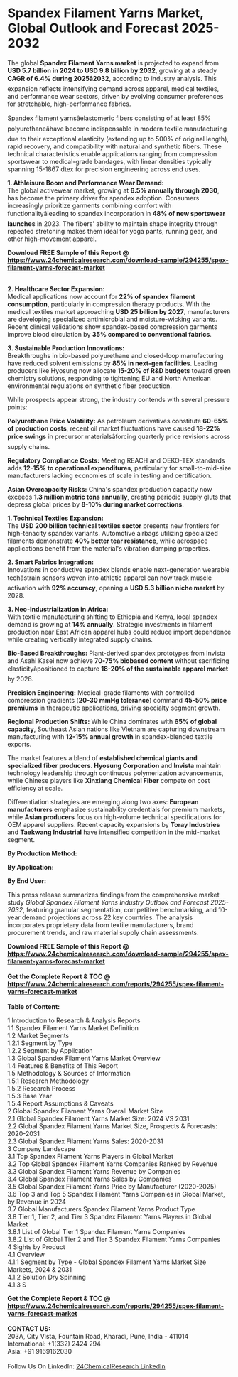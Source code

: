 <h1>Spandex Filament Yarns Market, Global Outlook and Forecast 2025-2032</h1><p>The global <strong>Spandex Filament Yarns market</strong> is projected to expand from <strong>USD 5.7 billion in 2024 to USD 9.8 billion by 2032</strong>, growing at a steady <strong>CAGR of 6.4% during 2025â2032</strong>, according to industry analysis. This expansion reflects intensifying demand across apparel, medical textiles, and performance wear sectors, driven by evolving consumer preferences for stretchable, high-performance fabrics.</p><p>Spandex filament yarnsâelastomeric fibers consisting of at least 85% polyurethaneâhave become indispensable in modern textile manufacturing due to their exceptional elasticity (extending up to 500% of original length), rapid recovery, and compatibility with natural and synthetic fibers. These technical characteristics enable applications ranging from compression sportswear to medical-grade bandages, with linear densities typically spanning 15-1867 dtex for precision engineering across end uses.</p><p><strong>1. Athleisure Boom and Performance Wear Demand:</strong><br>
The global activewear market, growing at <strong>6.5% annually through 2030</strong>, has become the primary driver for spandex adoption. Consumers increasingly prioritize garments combining comfort with functionalityâleading to spandex incorporation in <strong>48% of new sportswear launches</strong> in 2023. The fibers' ability to maintain shape integrity through repeated stretching makes them ideal for yoga pants, running gear, and other high-movement apparel.</p><div><b>Download FREE Sample of this Report @ 
            <a href="https://www.24chemicalresearch.com/download-sample/294255/spex-filament-yarns-forecast-market">
            https://www.24chemicalresearch.com/download-sample/294255/spex-filament-yarns-forecast-market</a></b></div><br><p><strong>2. Healthcare Sector Expansion:</strong><br>
Medical applications now account for <strong>22% of spandex filament consumption</strong>, particularly in compression therapy products. With the medical textiles market approaching <strong>USD 25 billion by 2027</strong>, manufacturers are developing specialized antimicrobial and moisture-wicking variants. Recent clinical validations show spandex-based compression garments improve blood circulation by <strong>35% compared to conventional fabrics</strong>.</p><p><strong>3. Sustainable Production Innovations:</strong><br>
Breakthroughs in bio-based polyurethane and closed-loop manufacturing have reduced solvent emissions by <strong>85% in next-gen facilities</strong>. Leading producers like Hyosung now allocate <strong>15-20% of R&amp;D budgets</strong> toward green chemistry solutions, responding to tightening EU and North American environmental regulations on synthetic fiber production.</p><p>While prospects appear strong, the industry contends with several pressure points:</p><p><strong>Polyurethane Price Volatility:</strong> As petroleum derivatives constitute <strong>60-65% of production costs</strong>, recent oil market fluctuations have caused <strong>18-22% price swings</strong> in precursor materialsâforcing quarterly price revisions across supply chains.</p><p><strong>Regulatory Compliance Costs:</strong> Meeting REACH and OEKO-TEX standards adds <strong>12-15% to operational expenditures</strong>, particularly for small-to-mid-size manufacturers lacking economies of scale in testing and certification.</p><p><strong>Asian Overcapacity Risks:</strong> China's spandex production capacity now exceeds <strong>1.3 million metric tons annually</strong>, creating periodic supply gluts that depress global prices by <strong>8-10% during market corrections</strong>.</p><p><strong>1. Technical Textiles Expansion:</strong><br>
The <strong>USD 200 billion technical textiles sector</strong> presents new frontiers for high-tenacity spandex variants. Automotive airbags utilizing specialized filaments demonstrate <strong>40% better tear resistance</strong>, while aerospace applications benefit from the material's vibration damping properties.</p><p><strong>2. Smart Fabrics Integration:</strong><br>
Innovations in conductive spandex blends enable next-generation wearable techâstrain sensors woven into athletic apparel can now track muscle activation with <strong>92% accuracy</strong>, opening a <strong>USD 5.3 billion niche market</strong> by 2028.</p><p><strong>3. Neo-Industrialization in Africa:</strong><br>
With textile manufacturing shifting to Ethiopia and Kenya, local spandex demand is growing at <strong>14% annually</strong>. Strategic investments in filament production near East African apparel hubs could reduce import dependence while creating vertically integrated supply chains.</p><p><strong>Bio-Based Breakthroughs:</strong> Plant-derived spandex prototypes from Invista and Asahi Kasei now achieve <strong>70-75% biobased content</strong> without sacrificing elasticityâpositioned to capture <strong>18-20% of the sustainable apparel market</strong> by 2026.</p><p><strong>Precision Engineering:</strong> Medical-grade filaments with controlled compression gradients (<strong>20-30 mmHg tolerance</strong>) command <strong>45-50% price premiums</strong> in therapeutic applications, driving specialty segment growth.</p><p><strong>Regional Production Shifts:</strong> While China dominates with <strong>65% of global capacity</strong>, Southeast Asian nations like Vietnam are capturing downstream manufacturing with <strong>12-15% annual growth</strong> in spandex-blended textile exports.</p><p>The market features a blend of <strong>established chemical giants and specialized fiber producers</strong>. <strong>Hyosung Corporation</strong> and <strong>Invista</strong> maintain technology leadership through continuous polymerization advancements, while Chinese players like <strong>Xinxiang Chemical Fiber</strong> compete on cost efficiency at scale.</p><p>Differentiation strategies are emerging along two axes: <strong>European manufacturers</strong> emphasize sustainability credentials for premium markets, while <strong>Asian producers</strong> focus on high-volume technical specifications for OEM apparel suppliers. Recent capacity expansions by <strong>Toray Industries</strong> and <strong>Taekwang Industrial</strong> have intensified competition in the mid-market segment.</p><p><strong>By Production Method:</strong></p><p><strong>By Application:</strong></p><p><strong>By End User:</strong></p><p>This press release summarizes findings from the comprehensive market study <em>Global Spandex Filament Yarns Industry Outlook and Forecast 2025-2032</em>, featuring granular segmentation, competitive benchmarking, and 10-year demand projections across 22 key countries. The analysis incorporates proprietary data from textile manufacturers, brand procurement trends, and raw material supply chain assessments.</p><div><b>Download FREE Sample of this Report @ 
            <a href="https://www.24chemicalresearch.com/download-sample/294255/spex-filament-yarns-forecast-market">
            https://www.24chemicalresearch.com/download-sample/294255/spex-filament-yarns-forecast-market</a></b></div><br><div><b>Get the Complete Report & TOC @ 
            <a href="https://www.24chemicalresearch.com/reports/294255/spex-filament-yarns-forecast-market">
            https://www.24chemicalresearch.com/reports/294255/spex-filament-yarns-forecast-market</a></b></div><br>
            <b>Table of Content:</b><p>1 Introduction to Research & Analysis Reports<br />
 1.1 Spandex Filament Yarns Market Definition<br />
 1.2 Market Segments<br />
 1.2.1 Segment by Type<br />
 1.2.2 Segment by Application<br />
 1.3 Global Spandex Filament Yarns Market Overview<br />
 1.4 Features & Benefits of This Report<br />
 1.5 Methodology & Sources of Information<br />
 1.5.1 Research Methodology<br />
 1.5.2 Research Process<br />
 1.5.3 Base Year<br />
 1.5.4 Report Assumptions & Caveats<br />
2 Global Spandex Filament Yarns Overall Market Size<br />
 2.1 Global Spandex Filament Yarns Market Size: 2024 VS 2031<br />
 2.2 Global Spandex Filament Yarns Market Size, Prospects & Forecasts: 2020-2031<br />
 2.3 Global Spandex Filament Yarns Sales: 2020-2031<br />
3 Company Landscape<br />
 3.1 Top Spandex Filament Yarns Players in Global Market<br />
 3.2 Top Global Spandex Filament Yarns Companies Ranked by Revenue<br />
 3.3 Global Spandex Filament Yarns Revenue by Companies<br />
 3.4 Global Spandex Filament Yarns Sales by Companies<br />
 3.5 Global Spandex Filament Yarns Price by Manufacturer (2020-2025)<br />
 3.6 Top 3 and Top 5 Spandex Filament Yarns Companies in Global Market, by Revenue in 2024<br />
 3.7 Global Manufacturers Spandex Filament Yarns Product Type<br />
 3.8 Tier 1, Tier 2, and Tier 3 Spandex Filament Yarns Players in Global Market<br />
 3.8.1 List of Global Tier 1 Spandex Filament Yarns Companies<br />
 3.8.2 List of Global Tier 2 and Tier 3 Spandex Filament Yarns Companies<br />
4 Sights by Product<br />
 4.1 Overview<br />
 4.1.1 Segment by Type - Global Spandex Filament Yarns Market Size Markets, 2024 & 2031<br />
 4.1.2 Solution Dry Spinning<br />
 4.1.3 S</p><div><b>Get the Complete Report & TOC @ 
            <a href="https://www.24chemicalresearch.com/reports/294255/spex-filament-yarns-forecast-market">
            https://www.24chemicalresearch.com/reports/294255/spex-filament-yarns-forecast-market</a></b></div><br><b>CONTACT US:</b><br>
            203A, City Vista, Fountain Road, Kharadi, Pune, India - 411014<br>
            International: +1(332) 2424 294<br>
            Asia: +91 9169162030 <br><br>
            Follow Us On LinkedIn: <a href="https://www.linkedin.com/company/24chemicalresearch/">24ChemicalResearch LinkedIn</a>